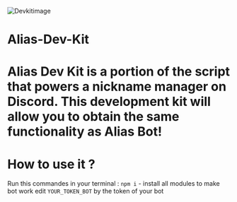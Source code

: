 ![Devkitimage](https://media.discordapp.net/attachments/1117130242033733642/1121438539545055433/Alias_Dev_Kit.png)
# Alias-Dev-Kit
# Alias Dev Kit is a portion of the script that powers a nickname manager on Discord. This development kit will allow you to obtain the same functionality as Alias Bot!


# How to use it ?

Run this commandes in your terminal :
`npm i` - install all modules to make bot work 
edit `YOUR_TOKEN_BOT` by the token of your bot

